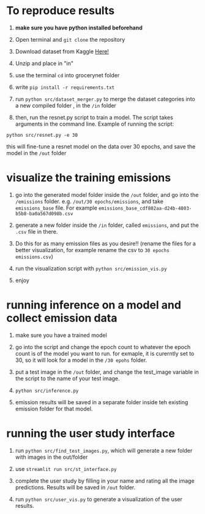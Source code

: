 # To reproduce results


1. **make sure you have python installed beforehand**

1. Open terminal and ```git clone``` the repository

1.  Download dataset from Kaggle [Here!](https://www.kaggle.com/datasets/validmodel/grocery-store-dataset)

1. Unzip and place in "in"

1. use the terminal ```cd``` into grocerynet folder

1. write ```pip install -r requirements.txt```

1. run ```python src/dataset_merger.py``` to merge the dataset categories into a new compiled folder , in the ```/in``` folder

1. then, run the resnet.py script to train a model. The script takes arguments in the command line. Example of running the script:

```python src/resnet.py -e 30```

this will fine-tune a resnet model on the data over 30 epochs, and save the model in the ```/out``` folder

# visualize the training emissions

1. go into the generated model folder inside the ```/out``` folder, and go into the ```/emissions``` folder. e.g. ```/out/30 epochs/emissions```, and take ```emissions_base``` file. For example ```emissions_base_cdf802aa-d24b-4803-b5b8-ba0a567d098b.csv```

1. generate a new folder inside the ```/in``` folder, called ```emissions```, and put the ```.csv``` file in there.

1. Do this for as many emission files as you desire!! (rename the files for a better visualization, for example rename the csv to ```30 epochs emissions.csv```)

1. run the visualization script with ```python src/emission_vis.py```

1. enjoy

# running inference on a model and collect emission data

1. make sure you have a trained model

1. go into the script and change the epoch count to whatever the epoch count is of the model you want to run. for exmaple, it is curerntly set to 30, so it will look for a model in the ```/30 epohs``` folder.

1. put a test image in the ```/out``` folder, and change the test_image variable in the script to the name of your test image.

1. ```python src/inference.py```

1. emission results will be saved in a separate folder inside teh existing emission folder for that model.

# running the user study interface

1. run ```python src/find_test_images.py```, which will generate a new folder with images in the out/folder

1. use ```streamlit run src/st_interface.py```

1. complete the user study by filling in your name and rating all the image predictions. Results will be saved in ```/out``` folder.

1. run ```python src/user_vis.py``` to generate a visualization of the user results.

